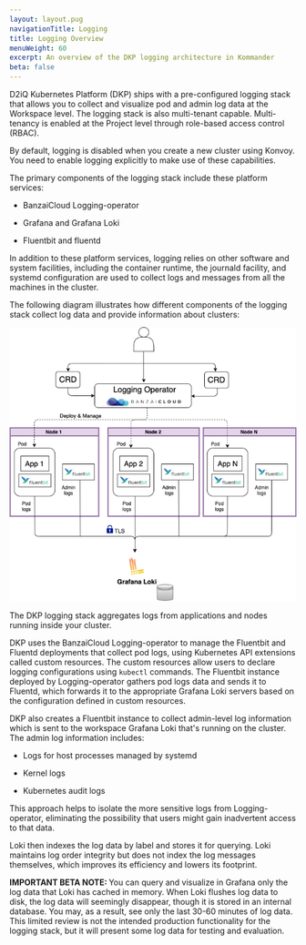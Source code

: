 ```yaml
---
layout: layout.pug
navigationTitle: Logging
title: Logging Overview
menuWeight: 60
excerpt: An overview of the DKP logging architecture in Kommander
beta: false
---
```


<!-- markdownlint-disable MD030 -->

D2iQ Kubernetes Platform (DKP) ships with a pre-configured logging stack that allows you to collect and visualize pod and admin log data at the Workspace level. The logging stack is also multi-tenant capable. Multi-tenancy is enabled at the Project level through role-based access control (RBAC).

By default, logging is disabled when you create a new cluster using Konvoy. You need to enable logging explicitly to make use of these capabilities.

The primary components of the logging stack include these platform services:

-  BanzaiCloud Logging-operator

-  Grafana and Grafana Loki

-  Fluentbit and fluentd

In addition to these platform services, logging relies on other software and system facilities, including the container runtime, the journald facility, and systemd configuration are used to collect logs and messages from all the machines in the cluster.

The following diagram illustrates how different components of the logging stack collect log data and provide information about clusters:

![DKP Logging Architecture](../img/dkp2.0-logging-arch.png)

The DKP logging stack aggregates logs from applications and nodes running inside your cluster.

DKP uses the BanzaiCloud Logging-operator to manage the Fluentbit and Fluentd deployments that collect pod logs, using Kubernetes API extensions called custom resources. The custom resources allow users to declare logging configurations using `kubectl` commands. The Fluentbit instance deployed by Logging-operator gathers pod logs data and sends it to Fluentd, which forwards it to the appropriate Grafana Loki servers based on the configuration defined in custom resources.

DKP also creates a Fluentbit instance to collect admin-level log information which is sent to the workspace Grafana Loki that's running on the cluster. The admin log information includes:

-  Logs for host processes managed by systemd

-  Kernel logs

-  Kubernetes audit logs

This approach helps to isolate the more sensitive logs from Logging-operator, eliminating the possibility that users might gain inadvertent access to that data.

Loki then indexes the log data by label and stores it for querying. Loki maintains log order integrity but does not index the log messages themselves, which improves its efficiency and lowers its footprint.

<p class="message--important"><strong>IMPORTANT BETA NOTE: </strong>You can query and visualize in Grafana only the log data that Loki has cached in memory. When Loki flushes log data to disk, the log data will seemingly disappear, though it is stored in an internal database. You may, as a result, see only the last 30-60 minutes of log data. This limited review is not the intended production functionality for the logging stack, but it will present some log data for testing and evaluation.</p>
